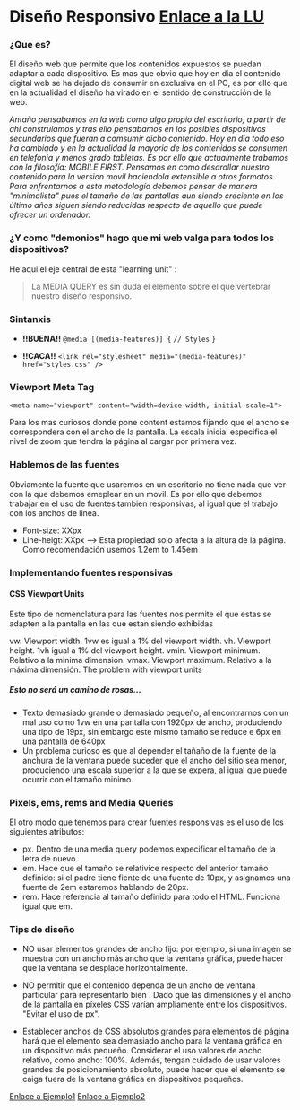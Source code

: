 # Diseño Responsivo [Enlace a la LU](http://learn.ironhack.com/#/learning_unit/2596)


### ¿Que es? 

El diseño web que permite que los contenidos expuestos se puedan adaptar a cada dispositivo.
Es mas que obvio que hoy en dia el contenido digital web se ha dejado de consumir en exclusiva en el PC,
es por ello que en la actualidad el diseño ha virado en el sentido de construcción de la web.

_Antaño pensabamos en la web como algo propio del escritorio, a partir de ahi construiamos y tras ello pensabamos_
_en los posibles dispositivos secundarios que fueran a comsumir dicho contenido. Hoy en dia todo eso ha cambiado y_
_en la actualidad la mayoria de los contenidos se consumen en telefonia y menos grado tabletas. Es por ello que actualmente_
_trabamos con la filosofía: MOBILE FIRST. Pensamos en como desarollar nuestro contenido para la version movil haciendola_
_extensible a otros formatos. Para enfrentarnos a esta metodología debemos pensar de manera "minimalista" pues el tamaño de_ 
_las pantallas aun siendo creciente en los último años siguen siendo reducidas respecto de aquello que puede ofrecer un ordenador._

### ¿Y como "demonios" hago que mi web valga para todos los dispositivos?

He aqui el eje central de esta "learning unit" :
> La MEDIA QUERY es sin duda el elemento sobre el que vertebrar nuestro diseño responsivo.

### Sintanxis

- **!!BUENA!!**
    `@media [(media-features)] {`
       `// Styles`
    `}`
    
- **!!CACA!!**
`<link rel="stylesheet" media="(media-features)" href="styles.css" />`


### Viewport Meta Tag

`<meta name="viewport" content="width=device-width, initial-scale=1">`

Para los mas curiosos donde pone content estamos fijando que el ancho se correspondera con el ancho de la pantalla.
La escala inicial especifica el nivel de zoom que tendra la página al cargar por primera vez.

### Hablemos de las fuentes

Obviamente la fuente que usaremos en un escritorio no tiene nada que ver con la que debemos emeplear en un movil. Es por ello
que debemos trabajar en el uso de fuentes tambien responsivas, al igual que el trabajo con los anchos de linea.

- Font-size: XXpx
- Line-heigt: XXpx --> Esta propiedad solo afecta a la altura de la página. Como recomendación usemos 1.2em to 1.45em

### Implementando fuentes responsivas

#### CSS Viewport Units
Este tipo de nomenclatura para las fuentes nos permite el que estas se adapten a la pantalla en las que estan siendo exhibidas

vw. Viewport width. 1vw es igual a 1% del viewport width.
vh. Viewport height. 1vh igual a 1% del viewport height.
vmin. Viewport minimum. Relativo a la minima dimensión.
vmax. Viewport maximum. Relativo a la máxima dimensión.
The problem with viewport units


##### Esto no será un camino de rosas...

- Texto demasiado grande o demasiado pequeño, al encontrarnos con un mal uso como 1vw en una pantalla con 1920px de ancho, produciendo una tipo de 19px, sin embargo este mismo tamaño se reduce e 6px en una pantalla de 640px
- Un problema curioso es que al depender el tañaño de la fuente de la anchura de la ventana puede suceder que el ancho del sitio sea menor, produciendo una escala superior a la que se expera, al igual que puede ocurrir con el tamaño minimo.


### Pixels, ems, rems and Media Queries

El otro modo que tenemos para crear fuentes responsivas es el uso de los siguientes atributos:

- px. Dentro de una media query podemos expecificar el tamaño de la letra de nuevo.
- em. Hace que el tamaño se relativice respecto del anterior tamaño definido: si el padre tiene fiente de una fuente
      de 10px, y asignamos una fuente de 2em estaremos hablando de 20px.
- rem. Hace referencia al tamaño definido para todo el HTML. Funciona igual que em.

### Tips de diseño

- NO usar elementos grandes de ancho fijo: por ejemplo, si una imagen se muestra con un ancho más ancho que la ventana gráfica, puede hacer que la ventana se desplace horizontalmente.

- NO permitir que el contenido dependa de un ancho de ventana particular para representarlo bien . Dado que las dimensiones y el ancho de la pantalla en píxeles CSS varían ampliamente entre los dispositivos. "Evitar el uso de px".

- Establecer anchos de CSS absolutos grandes para elementos de página hará que el elemento sea demasiado ancho para la ventana gráfica en un dispositivo más pequeño. Considerar el uso valores de ancho relativo, como ancho: 100%. Además, tengan cuidado de usar valores grandes de posicionamiento absoluto, puede hacer que el elemento se caiga fuera de la ventana gráfica en dispositivos pequeños.



[Enlace a Ejemplo1](https://victoririx.github.io/CSS-Media/mediasimple)
[Enlace a Ejemplo2](https://victoririx.github.io/CSS-Media/mediadoble)